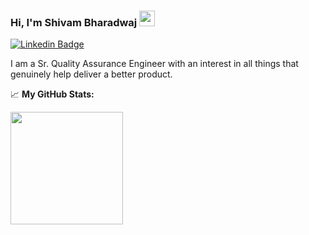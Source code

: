 ### Hi, I'm Shivam Bharadwaj <img src="https://media.giphy.com/media/hvRJCLFzcasrR4ia7z/giphy.gif" width="25px">
[![Linkedin Badge](https://img.shields.io/badge/-LinkedIn-0e76a8?style=flat-square&logo=Linkedin&logoColor=white)](https://www.linkedin.com/in/meetshivambharadwaj/)


I am a Sr. Quality Assurance Engineer with an interest in all things that genuinely help deliver a better product. 


📈 **My GitHub Stats:**

<p>
  <img height="180em" src="https://github-readme-stats.vercel.app/api/top-langs/?username=BharadwajShivam&show_icons=true&hide_border=true&layout=compact&langs_count=8&theme=dracula"/>
</p>
